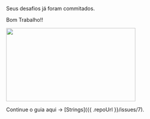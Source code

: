 Seus desafios já foram commitados.

Bom Trabalho!!

<img src="https://i.giphy.com/media/3oriOfmIO7XHzKVeEw/giphy.webp" width="350" height="200" />

Continue o guia aqui -> [Strings]({{ .repoUrl }}/issues/7).
